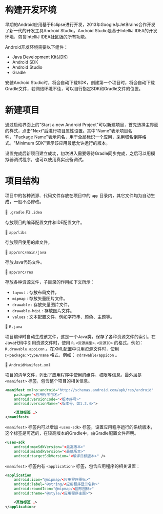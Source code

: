 # 构建开发环境
早期的Android应用基于Eclipse进行开发，2013年Google与JetBrains合作开发了新一代的开发工具Android Studio。Android Studio是基于IntelliJ IDEA的开发环境，包含IntelliJ IDEA社区版的所有功能。

Android开发环境需要以下组件：

- Java Development Kit(JDK)
- Android SDK
- Android Studio
- Gradle

安装Android Studio时，将会自动下载SDK，创建第一个项目时，将会自动下载Gradle文件，若网络环境不佳，可以自行指定SDK和Gradle文件的位置。

# 新建项目
通过启动界面上的"Start a new Android Project"可以新建项目，首先选择主界面的样式，点击"Next"后进行项目属性设置。其中"Name"表示项目名称，"Package Name"表示包名，用于全局标识一个应用，采用域名倒序格式。"Minimum SDK"表示该应用最低允许运行的版本。

设置完成后新项目建立成功，初次进入需要等待Gradle同步完成，之后可以用模拟器调试程序，也可以使用真实设备调试。

# 项目结构
项目中的各种资源、代码文件存放在项目中的 `app` 目录内，其它文件均为自动生成，一般不必修改。

🔶 `.gradle` 和 `.idea`

存放项目的编译配置文件和IDE配置文件。

🔶 `app/libs`

存放项目使用的库文件。

🔶 `app/src/main/java`

存放Java代码文件。

🔶 `app/src/res`

存放各种资源文件，子目录的作用如下文所示：

- `layout` : 存放布局文件。
- `mipmap` : 存放矢量图片文件。
- `drawable` : 存放矢量图片文件。
- `drawable-hdpi` : 存放图片文件。
- `values` : 文本配置文件，例如字符串、颜色、主题等。

🔶 `R.java`

项目编译时自动生成该文件，这是一个Java类，保存了各种资源文件的索引。在Java代码中引用资源文件时，使用 `R.<资源类型>.<资源ID>` 的格式，例如： `R.drawable.appicon` 。在XML配置中引用资源文件时，使用 `@<package:>type/name` 格式，例如： `@drawable/appicon` 。

🔶 `AndroidManifest.xml`

项目的清单文件，列出了应用程序中使用的组件、权限等信息。最外层是 `<manifest>` 标签，包含整个项目的相关信息。

```xml
<manifest xmlns:android="http://schemas.android.com/apk/res/android"
    package="<应用程序包名>"
    android:versionCode="<版本序号>"
    android:versionName="<版本号，如1.2.4>">

    <其他标签 …>
</manifest>
```

`<manifest>` 标签内可以增加 `<uses-sdk>` 标签，设置应用程序运行的系统版本，这个标签是可选的，在较高版本的Gradle中，由Gradle配置文件声明。

```xml
<uses-sdk
    android:maxSdkVersion="<最高版本>"
    android:minSdkVersion="<最低版本>"
    android:targetSdkVersion="<编译目标版本>" />
```

`<manifest>` 标签内有 `<application>` 标签，包含应用程序的相关设置：

```xml
<application
    android:icon="@mipmap/<应用程序图标>"
    android:label="@string/<应用程序显示名称>"
    android:roundIcon="@mipmap/<圆形图标>"
    android:theme="@style/<应用程序主题>">

    <其他标签 …>
</application>
```

